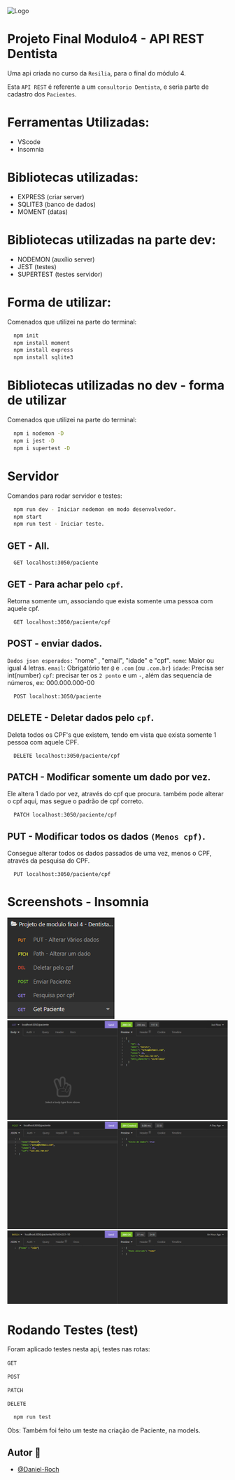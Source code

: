 ![Logo](https://static.wixstatic.com/media/af86ec_5850213055aa4ae8a4ecd4195d65d08d~mv2.png/v1/fill/w_154,h_22,al_c,q_85,usm_0.66_1.00_0.01/logo.webp)

# Projeto Final Modulo4 - API REST Dentista

Uma api criada no curso da `Resilia`, para o final do módulo 4.

Esta `API REST` é referente a um `consultorio Dentista`, e seria parte de cadastro dos `Pacientes`.

# Ferramentas Utilizadas:

- VScode
- Insomnia


# Bibliotecas utilizadas:

- EXPRESS (criar server)
- SQLITE3 (banco de dados)
- MOMENT (datas)

# Bibliotecas utilizadas na parte dev:

- NODEMON (auxílio server)
- JEST (testes)
- SUPERTEST (testes servidor)

# Forma de utilizar:

Comenados que utilizei na parte do terminal:

```bash
  npm init
  npm install moment
  npm install express
  npm install sqlite3
```

# Bibliotecas utilizadas no dev - forma de utilizar

Comenados que utilizei na parte do terminal:

```bash
  npm i nodemon -D
  npm i jest -D
  npm i supertest -D
```

# Servidor

Comandos para rodar servidor e testes:

```bash
  npm run dev - Iniciar nodemon em modo desenvolvedor.
  npm start
  npm run test - Iniciar teste.
```

## GET - All.

```http
  GET localhost:3050/paciente
```

## GET - Para achar pelo `cpf`.

Retorna somente um, associando que exista somente uma pessoa com aquele cpf.

```http
  GET localhost:3050/paciente/cpf
```

## POST - enviar dados.

`Dados json esperados:` "nome" , "email", "idade" e "cpf".
`nome`: Maior ou igual 4 letras.
`email`:  Obrigatório ter `@` e `.com` (ou `.com.br`)
`idade`: Precisa ser int(number)
`cpf`: precisar ter os `2 ponto` e um `-`, além das sequencia de números, ex: 000.000.000-00

```http
  POST localhost:3050/paciente
```

## DELETE - Deletar dados pelo `cpf`.

Deleta todos os CPF's que existem, tendo em vista que exista somente 1 pessoa com aquele CPF.

```http
  DELETE localhost:3050/paciente/cpf
```

## PATCH - Modificar somente um dado por vez.

Ele altera 1 dado por vez, através do cpf que procura. também pode alterar o cpf aqui, mas segue o padrão de cpf correto.

```http
  PATCH localhost:3050/paciente/cpf
```

## PUT - Modificar todos os dados `(Menos cpf)`.

Consegue alterar todos os dados passados de uma vez, menos o CPF, através da pesquisa do CPF.

```http
  PUT localhost:3050/paciente/cpf
```

# Screenshots - Insomnia

![App Screenshot](/img-Insomnia/Inso-1.PNG)
![App Screenshot](/img-Insomnia/Inso-2.PNG)
![App Screenshot](/img-Insomnia/Inso-3.PNG)
![App Screenshot](/img-Insomnia/Inso-4.PNG)

# Rodando Testes (test)

Foram aplicado testes nesta api, testes nas rotas:

`GET`

`POST`

`PATCH`

`DELETE`

```bash 
  npm run test
```

Obs: Também foi feito um teste na criação de Paciente, na models.

## Autor 👋

- [@Daniel-Roch](https://github.com/Daniel-Roch)

